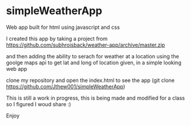 # simpleWeatherApp
Web app built for html using javascript and css

I created this app by taking a project from https://github.com/subhroisback/weather-app/archive/master.zip

and then adding the ability to serach for weather at a location using the goolge maps api to get lat and long of location given, in a simple looking web app

clone my repository and open the index.html to see the app (git clone https://github.com/Jthew001/simpleWeatherApp)

This is still a work in progress, this is being made and modified for a class so I figured I woud share :)

Enjoy
